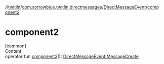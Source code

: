 //[twitlin](../../index.md)/[com.sorrowblue.twitlin.directmessages](../index.md)/[DirectMessageEvent](index.md)/[component2](component2.md)



# component2  
[common]  
Content  
operator fun [component2](component2.md)(): [DirectMessageEvent.MessageCreate](-message-create/index.md)  



